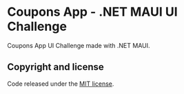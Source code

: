 # Coupons App - .NET MAUI UI Challenge

Coupons App UI Challenge made with .NET MAUI.

## Copyright and license

Code released under the [MIT license](https://opensource.org/licenses/MIT).